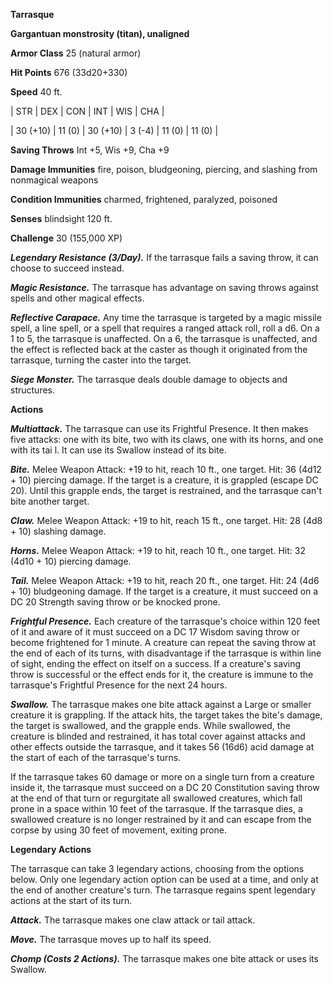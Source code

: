 **Tarrasque**

**Gargantuan monstrosity (titan), unaligned**

**Armor Class** 25 (natural armor)

**Hit Points** 676 (33d20+330)

**Speed** 40 ft.

|   STR   |   DEX   |   CON   |   INT   |   WIS   |   CHA   |
  
| 30 (+10) | 11 (0) | 30 (+10) | 3 (-4) | 11 (0) | 11 (0) |

**Saving Throws** Int +5, Wis +9, Cha +9

**Damage Immunities** fire, poison, bludgeoning, piercing, and slashing from nonmagical weapons

**Condition Immunities** charmed, frightened, paralyzed, poisoned

**Senses** blindsight 120 ft.

**Challenge** 30 (155,000 XP)

***Legendary Resistance (3/Day).*** If the tarrasque fails a saving throw, it can choose to succeed instead.

***Magic Resistance.*** The tarrasque has advantage on saving throws against spells and other magical effects.

***Reflective Carapace.*** Any time the tarrasque is targeted by a magic missile spell, a line spell, or a spell that requires a ranged attack roll, roll a d6. On a 1 to 5, the tarrasque is unaffected. On a 6, the tarrasque is unaffected, and the effect is reflected back at the caster as though it originated from the tarrasque, turning the caster into the target.

***Siege Monster.*** The tarrasque deals double damage to objects and structures.

**Actions**

***Multiattack.*** The tarrasque can use its Frightful Presence. It then makes five attacks: one with its bite, two with its claws, one with its horns, and one with its tai l. It can use its Swallow instead of its bite.

***Bite.*** Melee Weapon Attack: +19 to hit, reach 10 ft., one target. Hit: 36 (4d12 + 10) piercing damage. If the target is a creature, it is grappled (escape DC 20). Until this grapple ends, the target is restrained, and the tarrasque can't bite another target.

***Claw.*** Melee Weapon Attack: +19 to hit, reach 15 ft., one target. Hit: 28 (4d8 + 10) slashing damage.

***Horns.*** Melee Weapon Attack: +19 to hit, reach 10 ft., one target. Hit: 32 (4d10 + 10) piercing damage.

***Tail.*** Melee Weapon Attack: +19 to hit, reach 20 ft., one target. Hit: 24 (4d6 + 10) bludgeoning damage. If the target is a creature, it must succeed on a DC 20 Strength saving throw or be knocked prone.

***Frightful Presence.*** Each creature of the tarrasque's choice within 120 feet of it and aware of it must succeed on a DC 17 Wisdom saving throw or become frightened for 1 minute. A creature can repeat the saving throw at the end of each of its turns, with disadvantage if the tarrasque is within line of sight, ending the effect on itself on a success. If a creature's saving throw is successful or the effect ends for it, the creature is immune to the tarrasque's Frightful Presence for the next 24 hours.

***Swallow.*** The tarrasque makes one bite attack against a Large or smaller creature it is grappling. If the attack hits, the target takes the bite's damage, the target is swallowed, and the grapple ends. While swallowed, the creature is blinded and restrained, it has total cover against attacks and other effects outside the tarrasque, and it takes 56 (16d6) acid damage at the start of each of the tarrasque's turns.

If the tarrasque takes 60 damage or more on a single turn from a creature inside it, the tarrasque must succeed on a DC 20 Constitution saving throw at the end of that turn or regurgitate all swallowed creatures, which fall prone in a space within 10 feet of the tarrasque. If the tarrasque dies, a swallowed creature is no longer restrained by it and can escape from the corpse by using 30 feet of movement, exiting prone.

**Legendary Actions**

The tarrasque can take 3 legendary actions, choosing from the options below. Only one legendary action option can be used at a time, and only at the end of another creature's turn. The tarrasque regains spent legendary actions at the start of its turn.

***Attack.*** The tarrasque makes one claw attack or tail attack.

***Move.*** The tarrasque moves up to half its speed.

***Chomp (Costs 2 Actions).*** The tarrasque makes one bite attack or uses its Swallow.


